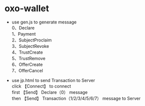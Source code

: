 # oxo-wallet
* use gen.js to generate message  
0、Declare  
1、Payment  
2、SubjectProclaim  
3、SubjectRevoke  
4、TrustCreate  
5、TrustRemove  
6、OfferCreate  
7、OfferCancel  

* use jp.html to send Transaction to Server  
click 【Connect】 to connect  
first 【Send】 Declare（0） message  
then 【Send】 Transaction（1/2/3/4/5/6/7） message to Server  
